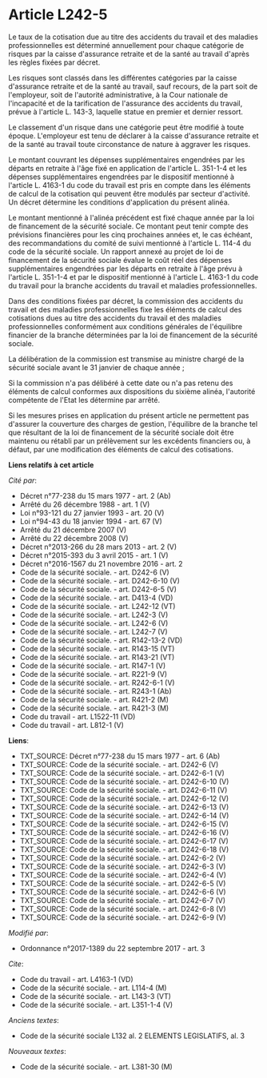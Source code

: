 # Article L242-5

Le taux de la cotisation due au titre des accidents du travail et des maladies professionnelles est déterminé annuellement
pour chaque catégorie de risques par la caisse d'assurance retraite et de la santé au travail d'après les règles fixées par
décret. 

Les risques sont classés dans les différentes catégories par la caisse d'assurance retraite et de la santé au travail, sauf
recours, de la part soit de l'employeur, soit de l'autorité administrative, à la Cour nationale de l'incapacité et de la
tarification de l'assurance des accidents du travail, prévue à l'article L. 143-3, laquelle statue en premier et dernier
ressort. 

Le classement d'un risque dans une catégorie peut être modifié à toute époque. L'employeur est tenu de déclarer à la caisse
d'assurance retraite et de la santé au travail toute circonstance de nature à aggraver les risques. 

Le montant couvrant les dépenses supplémentaires engendrées par les départs en retraite à l'âge fixé en application de
l'article L. 351-1-4 et les dépenses supplémentaires engendrées par le dispositif mentionné à l'article L. 4163-1 du code du
travail est pris en compte dans les éléments de calcul de la cotisation qui peuvent être modulés par secteur d'activité. Un
décret détermine les conditions d'application du présent alinéa. 

Le montant mentionné à l'alinéa précédent est fixé chaque année par la loi de financement de la sécurité sociale. Ce montant
peut tenir compte des prévisions financières pour les cinq prochaines années et, le cas échéant, des recommandations du
comité de suivi mentionné à l'article L. 114-4 du code de la sécurité sociale. Un rapport annexé au projet de loi de
financement de la sécurité sociale évalue le coût réel des dépenses supplémentaires engendrées par les départs en retraite à
l'âge prévu à l'article L. 351-1-4 et par le dispositif mentionné à l'article L. 4163-1 du code du travail pour la branche
accidents du travail et maladies professionnelles. 

Dans des conditions fixées par décret, la commission des accidents du travail et des maladies professionnelles fixe les
éléments de calcul des cotisations dues au titre des accidents du travail et des maladies professionnelles conformément aux
conditions générales de l'équilibre financier de la branche déterminées par la loi de financement de la sécurité sociale. 

La délibération de la commission est transmise au ministre chargé de la sécurité sociale avant le 31 janvier de chaque
année ; 

Si la commission n'a pas délibéré à cette date ou n'a pas retenu des éléments de calcul conformes aux dispositions du sixième
alinéa, l'autorité compétente de l'Etat les détermine par arrêté. 

Si les mesures prises en application du présent article ne permettent pas d'assurer la couverture des charges de gestion,
l'équilibre de la branche tel que résultant de la loi de financement de la sécurité sociale doit être maintenu ou rétabli par
un prélèvement sur les excédents financiers ou, à défaut, par une modification des éléments de calcul des cotisations.

**Liens relatifs à cet article**

_Cité par_:

  - Décret n°77-238 du 15 mars 1977 - art. 2 (Ab)
  - Arrêté du 26 décembre 1988 - art. 1 (V)
  - Loi n°93-121 du 27 janvier 1993 - art. 20 (V)
  - Loi n°94-43 du 18 janvier 1994 - art. 67 (V)
  - Arrêté du 21 décembre 2007 (V)
  - Arrêté du 22 décembre 2008 (V)
  - Décret n°2013-266 du 28 mars 2013 - art. 2 (V)
  - Décret n°2015-393 du 3 avril 2015 - art. 1 (V)
  - Décret n°2016-1567 du 21 novembre 2016 - art. 2
  - Code de la sécurité sociale. - art. D242-6 (V)
  - Code de la sécurité sociale. - art. D242-6-10 (V)
  - Code de la sécurité sociale. - art. D242-6-5 (V)
  - Code de la sécurité sociale. - art. D413-4 (VD)
  - Code de la sécurité sociale. - art. L242-12 (VT)
  - Code de la sécurité sociale. - art. L242-3 (V)
  - Code de la sécurité sociale. - art. L242-6 (V)
  - Code de la sécurité sociale. - art. L242-7 (V)
  - Code de la sécurité sociale. - art. R142-13-2 (VD)
  - Code de la sécurité sociale. - art. R143-15 (VT)
  - Code de la sécurité sociale. - art. R143-21 (VT)
  - Code de la sécurité sociale. - art. R147-1 (V)
  - Code de la sécurité sociale. - art. R221-9 (V)
  - Code de la sécurité sociale. - art. R242-6-1 (V)
  - Code de la sécurité sociale. - art. R243-1 (Ab)
  - Code de la sécurité sociale. - art. R421-2 (M)
  - Code de la sécurité sociale. - art. R421-3 (M)
  - Code du travail - art. L1522-11 (VD)
  - Code du travail - art. L812-1 (V)

**Liens**:

  - TXT_SOURCE: Décret n°77-238 du 15 mars 1977 - art. 6 (Ab)
  - TXT_SOURCE: Code de la sécurité sociale. - art. D242-6 (V)
  - TXT_SOURCE: Code de la sécurité sociale. - art. D242-6-1 (V)
  - TXT_SOURCE: Code de la sécurité sociale. - art. D242-6-10 (V)
  - TXT_SOURCE: Code de la sécurité sociale. - art. D242-6-11 (V)
  - TXT_SOURCE: Code de la sécurité sociale. - art. D242-6-12 (V)
  - TXT_SOURCE: Code de la sécurité sociale. - art. D242-6-13 (V)
  - TXT_SOURCE: Code de la sécurité sociale. - art. D242-6-14 (V)
  - TXT_SOURCE: Code de la sécurité sociale. - art. D242-6-15 (V)
  - TXT_SOURCE: Code de la sécurité sociale. - art. D242-6-16 (V)
  - TXT_SOURCE: Code de la sécurité sociale. - art. D242-6-17 (V)
  - TXT_SOURCE: Code de la sécurité sociale. - art. D242-6-18 (V)
  - TXT_SOURCE: Code de la sécurité sociale. - art. D242-6-2 (V)
  - TXT_SOURCE: Code de la sécurité sociale. - art. D242-6-3 (V)
  - TXT_SOURCE: Code de la sécurité sociale. - art. D242-6-4 (V)
  - TXT_SOURCE: Code de la sécurité sociale. - art. D242-6-5 (V)
  - TXT_SOURCE: Code de la sécurité sociale. - art. D242-6-6 (V)
  - TXT_SOURCE: Code de la sécurité sociale. - art. D242-6-7 (V)
  - TXT_SOURCE: Code de la sécurité sociale. - art. D242-6-8 (V)
  - TXT_SOURCE: Code de la sécurité sociale. - art. D242-6-9 (V)

_Modifié par_:

  - Ordonnance n°2017-1389 du 22 septembre 2017 - art. 3

_Cite_:

  - Code du travail - art. L4163-1 (VD)
  - Code de la sécurité sociale. - art. L114-4 (M)
  - Code de la sécurité sociale. - art. L143-3 (VT)
  - Code de la sécurité sociale. - art. L351-1-4 (V)

_Anciens textes_:

  - Code de la sécurité sociale L132 al. 2 ELEMENTS LEGISLATIFS, al. 3

_Nouveaux textes_:

  - Code de la sécurité sociale. - art. L381-30 (M)
